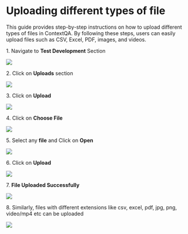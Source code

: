 # Uploading different types of file

This guide provides step-by-step instructions on how to upload different types of files in ContextQA. By following these steps, users can easily upload files such as CSV, Excel, PDF, images, and videos.

1\. Navigate to **Test Development** Section

![](https://ajeuwbhvhr.cloudimg.io/colony-recorder.s3.amazonaws.com/files/2024-03-07/a8e2533f-29c1-4ed3-bff6-2062f61ef613/user_cropped_screenshot.jpeg?tl_px=0,0&br_px=1719,961&force_format=png&width=1120.0&wat=1&wat_opacity=0.7&wat_gravity=northwest&wat_url=https://colony-recorder.s3.us-west-1.amazonaws.com/images/watermarks/FB923C_standard.png&wat_pad=-12,202)


2\. Click on **Uploads** section

![](https://ajeuwbhvhr.cloudimg.io/colony-recorder.s3.amazonaws.com/files/2024-03-07/7de4aad0-8314-4ceb-87ab-13525140f948/user_cropped_screenshot.jpeg?tl_px=0,0&br_px=1719,961&force_format=png&width=1120.0&wat=1&wat_opacity=0.7&wat_gravity=northwest&wat_url=https://colony-recorder.s3.us-west-1.amazonaws.com/images/watermarks/FB923C_standard.png&wat_pad=80,269)


3\. Click on **Upload**

![](https://ajeuwbhvhr.cloudimg.io/colony-recorder.s3.amazonaws.com/files/2024-03-07/f734c218-570e-4d06-8f6b-a97da1e31d36/File.jpeg?tl_px=200,0&br_px=1920,961&force_format=png&width=1120.0&wat=1&wat_opacity=0.7&wat_gravity=northwest&wat_url=https://colony-recorder.s3.us-west-1.amazonaws.com/images/watermarks/FB923C_standard.png&wat_pad=977,52)


4\. Click on **Choose File**

![](https://ajeuwbhvhr.cloudimg.io/colony-recorder.s3.amazonaws.com/files/2024-03-06/2a4e844c-f5d4-428f-a6d6-7d0c053fe908/ascreenshot.jpeg?tl_px=544,0&br_px=1920,769&force_format=png&width=1120.0&wat=1&wat_opacity=0.7&wat_gravity=northwest&wat_url=https://colony-recorder.s3.us-west-1.amazonaws.com/images/watermarks/FB923C_standard.png&wat_pad=777,229)


5\. Select any **file** and Click on **Open**

![](https://ajeuwbhvhr.cloudimg.io/colony-recorder.s3.amazonaws.com/files/2024-03-06/3923a50e-7e36-4e94-8d6f-05fb48859014/ascreenshot.jpeg?tl_px=0,0&br_px=1920,1080&force_format=png&width=1120.0&wat=1&wat_opacity=0.7&wat_gravity=northwest&wat_url=https://colony-recorder.s3.us-west-1.amazonaws.com/images/watermarks/FB923C_standard.png&wat_pad=407,291)


6\. Click on **Upload**

![](https://ajeuwbhvhr.cloudimg.io/colony-recorder.s3.amazonaws.com/files/2024-03-06/8f7acef9-5e8a-44ed-afc0-767bc5813190/ascreenshot.jpeg?tl_px=200,91&br_px=1920,1052&force_format=png&width=1120.0&wat=1&wat_opacity=0.7&wat_gravity=northwest&wat_url=https://colony-recorder.s3.us-west-1.amazonaws.com/images/watermarks/FB923C_standard.png&wat_pad=996,277)


7\. **File Uploaded Successfully**

![](https://ajeuwbhvhr.cloudimg.io/colony-recorder.s3.amazonaws.com/files/2024-03-06/7c2768d2-1989-499f-99bc-9d388bc64a77/ascreenshot.jpeg?tl_px=0,84&br_px=1146,725&force_format=png&width=1120.0&wat=1&wat_opacity=0.7&wat_gravity=northwest&wat_url=https://colony-recorder.s3.us-west-1.amazonaws.com/images/watermarks/FB923C_standard.png&wat_pad=334,277)


8\. Similarly, files with different extensions like csv, excel, pdf, jpg, png, video/mp4 etc can be uploaded

![](https://ajeuwbhvhr.cloudimg.io/colony-recorder.s3.amazonaws.com/files/2024-03-07/68785b86-adaf-4d48-890d-752f8b11d419/user_cropped_screenshot.jpeg?tl_px=0,15&br_px=1376,784&force_format=png&width=1120.0&wat=1&wat_opacity=0.7&wat_gravity=northwest&wat_url=https://colony-recorder.s3.us-west-1.amazonaws.com/images/watermarks/FB923C_standard.png&wat_pad=509,277)


